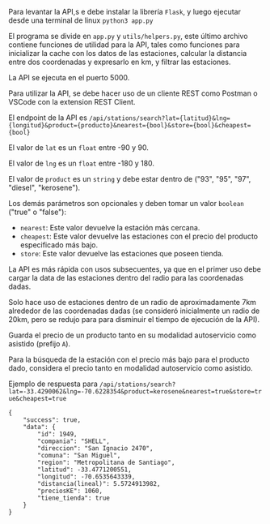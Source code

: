 Para levantar la API,s e debe instalar la librería `Flask`, y luego ejecutar desde una terminal de linux `python3 app.py`
 

El programa se divide en `app.py` y `utils/helpers.py`, este último archivo contiene funciones de utilidad para la API, tales como funciones para inicializar la cache con los datos de las estaciones, calcular la distancia entre dos coordenadas y expresarlo en km, y filtrar las estaciones.

La API se ejecuta en el puerto 5000.

Para utilizar la API, se debe hacer uso de un cliente REST como Postman o VSCode con la extension REST Client.

El endpoint de la API es `/api/stations/search?lat={latitud}&lng={longitud}&product={producto}&nearest={bool}&store={bool}&cheapest={bool}`

El valor de `lat` es un `float` entre -90 y 90.

El valor de `lng` es un `float` entre -180 y 180.

El valor de `product` es un `string` y debe estar dentro de ("93", "95", "97", "diesel", "kerosene").

Los demás parámetros son opcionales y deben tomar un valor `boolean` ("true" o "false"):
- `nearest`: Este valor devuelve la estación más cercana.
- `cheapest`: Este valor devuelve las estaciones con el precio del producto especificado más bajo.
- `store`: Este valor devuelve las estaciones que poseen tienda.

La API es más rápida con usos subsecuentes, ya que en el primer uso debe cargar la data de las estaciones dentro del radio para las coordenadas dadas.

Solo hace uso de estaciones dentro de un radio de aproximadamente 7km alrededor de las coordenadas dadas (se consideró inicialmente un radio de 20km, pero se redujo para para disminuir el tiempo de ejecución de la API).

Guarda el precio de un producto tanto en su modalidad autoservicio como asistido (prefijo `A`).

Para la búsqueda de la estación con el precio más bajo para el producto dado, considera el precio tanto en modalidad autoservicio como asistido.

Ejemplo de respuesta para `/api/stations/search?lat=-33.4290062&lng=-70.6228354&product=kerosene&nearest=true&store=true&cheapest=true`

```
{
    "success": true,
    "data": {
        "id": 1949,
        "compania": "SHELL",
        "direccion": "San Ignacio 2470",
        "comuna": "San Miguel",
        "region": "Metropolitana de Santiago",
        "latitud": -33.4771200551,
        "longitud": -70.6535643339,
        "distancia(lineal)": 5.5724913982,
        "preciosKE": 1060,
        "tiene_tienda": true
    }
}
```
